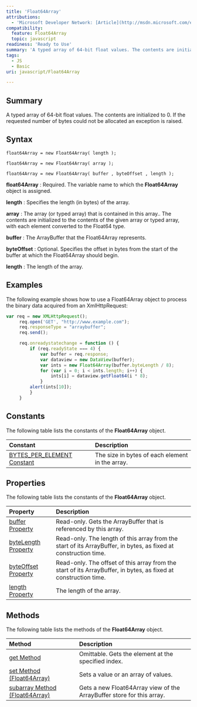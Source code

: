 ```yaml
---
title: 'Float64Array'
attributions:
  - 'Microsoft Developer Network: [Article](http://msdn.microsoft.com/en-us/library/ie/br212931(v=vs.94).aspx)'
compatibility:
  feature: Float64Array
  topic: javascript
readiness: 'Ready to Use'
summary: 'A typed array of 64-bit float values. The contents are initialized to 0. If the requested number of bytes could not be allocated an exception is raised.'
tags:
  - JS
  - Basic
uri: javascript/Float64Array

---
```

## Summary

A typed array of 64-bit float values. The contents are initialized to 0. If the requested number of bytes could not be allocated an exception is raised.

## Syntax

    float64Array = new Float64Array( length );

    float64Array = new Float64Array( array );

    float64Array = new Float64Array( buffer , byteOffset , length );

**float64Array**
:   Required. The variable name to which the **Float64Array** object is assigned.

**length**
:   Specifies the length (in bytes) of the array.

**array**
:   The array (or typed array) that is contained in this array.. The contents are initialized to the contents of the given array or typed array, with each element converted to the Float64 type.

**buffer**
:   The ArrayBuffer that the Float64Array represents.

**byteOffset**
:   Optional. Specifies the offset in bytes from the start of the buffer at which the Float64Array should begin.

**length**
:   The length of the array.

## Examples

The following example shows how to use a Float64Array object to process the binary data acquired from an XmlHttpRequest:

``` js
var req = new XMLHttpRequest();
     req.open('GET', "http://www.example.com");
     req.responseType = "arraybuffer";
     req.send();

     req.onreadystatechange = function () {
         if (req.readyState === 4) {
             var buffer = req.response;
             var dataview = new DataView(buffer);
             var ints = new Float64Array(buffer.byteLength / 8);
             for (var i = 0; i < ints.length; i++) {
                 ints[i] = dataview.getFloat64(i * 8);
             }
         alert(ints[10]);
         }
     }
```

## Constants

The following table lists the constants of the **Float64Array** object.

|Constant|Description|
|:-------|:----------|
|[BYTES\_PER\_ELEMENT Constant](/javascript/Float64Array/BYTES_PER_ELEMENT)|The size in bytes of each element in the array.|

## Properties

The following table lists the constants of the **Float64Array** object.

|Property|Description|
|:-------|:----------|
|[buffer Property](/javascript/Float64Array/byteLength)|Read-only. Gets the ArrayBuffer that is referenced by this array.|
|[byteLength Property](/javascript/Float64Array/byteLength)|Read-only. The length of this array from the start of its ArrayBuffer, in bytes, as fixed at construction time.|
|[byteOffset Property](/javascript/Float64Array/length)|Read-only. The offset of this array from the start of its ArrayBuffer, in bytes, as fixed at construction time.|
|[length Property](/javascript/Float64Array/length)|The length of the array.|

## Methods

The following table lists the methods of the **Float64Array** object.

|Method|Description|
|:-----|:----------|
|[get Method](/javascript/Float64Array/get)|Omittable. Gets the element at the specified index.|
|[set Method (Float64Array)](/javascript/Float64Array/set)|Sets a value or an array of values.|
|[subarray Method (Float64Array)](/javascript/Float64Array/subarray)|Gets a new Float64Array view of the ArrayBuffer store for this array.|


